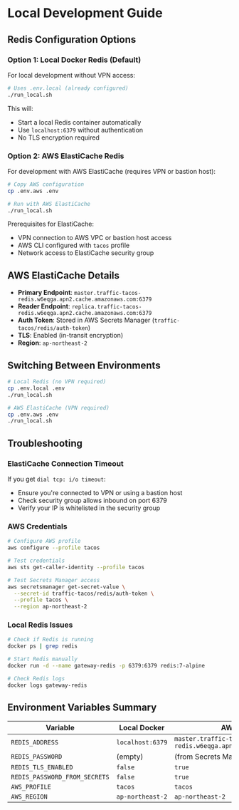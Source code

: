 # Local Development Guide

## Redis Configuration Options

### Option 1: Local Docker Redis (Default)
For local development without VPN access:

```bash
# Uses .env.local (already configured)
./run_local.sh
```

This will:
- Start a local Redis container automatically
- Use `localhost:6379` without authentication
- No TLS encryption required

### Option 2: AWS ElastiCache Redis
For development with AWS ElastiCache (requires VPN or bastion host):

```bash
# Copy AWS configuration
cp .env.aws .env

# Run with AWS ElastiCache
./run_local.sh
```

Prerequisites for ElastiCache:
- VPN connection to AWS VPC or bastion host access
- AWS CLI configured with `tacos` profile
- Network access to ElastiCache security group

## AWS ElastiCache Details

- **Primary Endpoint**: `master.traffic-tacos-redis.w6eqga.apn2.cache.amazonaws.com:6379`
- **Reader Endpoint**: `replica.traffic-tacos-redis.w6eqga.apn2.cache.amazonaws.com:6379`
- **Auth Token**: Stored in AWS Secrets Manager (`traffic-tacos/redis/auth-token`)
- **TLS**: Enabled (in-transit encryption)
- **Region**: `ap-northeast-2`

## Switching Between Environments

```bash
# Local Redis (no VPN required)
cp .env.local .env
./run_local.sh

# AWS ElastiCache (VPN required)
cp .env.aws .env
./run_local.sh
```

## Troubleshooting

### ElastiCache Connection Timeout
If you get `dial tcp: i/o timeout`:
- Ensure you're connected to VPN or using a bastion host
- Check security group allows inbound on port 6379
- Verify your IP is whitelisted in the security group

### AWS Credentials
```bash
# Configure AWS profile
aws configure --profile tacos

# Test credentials
aws sts get-caller-identity --profile tacos

# Test Secrets Manager access
aws secretsmanager get-secret-value \
  --secret-id traffic-tacos/redis/auth-token \
  --profile tacos \
  --region ap-northeast-2
```

### Local Redis Issues
```bash
# Check if Redis is running
docker ps | grep redis

# Start Redis manually
docker run -d --name gateway-redis -p 6379:6379 redis:7-alpine

# Check Redis logs
docker logs gateway-redis
```

## Environment Variables Summary

| Variable | Local Docker | AWS ElastiCache |
|----------|-------------|-----------------|
| `REDIS_ADDRESS` | `localhost:6379` | `master.traffic-tacos-redis.w6eqga.apn2.cache.amazonaws.com:6379` |
| `REDIS_PASSWORD` | (empty) | (from Secrets Manager) |
| `REDIS_TLS_ENABLED` | `false` | `true` |
| `REDIS_PASSWORD_FROM_SECRETS` | `false` | `true` |
| `AWS_PROFILE` | `tacos` | `tacos` |
| `AWS_REGION` | `ap-northeast-2` | `ap-northeast-2` |